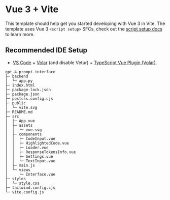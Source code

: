# Vue 3 + Vite

This template should help get you started developing with Vue 3 in Vite. The template uses Vue 3 `<script setup>` SFCs, check out the [script setup docs](https://v3.vuejs.org/api/sfc-script-setup.html#sfc-script-setup) to learn more.

## Recommended IDE Setup

- [VS Code](https://code.visualstudio.com/) + [Volar](https://marketplace.visualstudio.com/items?itemName=Vue.volar) (and disable Vetur) + [TypeScript Vue Plugin (Volar)](https://marketplace.visualstudio.com/items?itemName=Vue.vscode-typescript-vue-plugin).

```
gpt-4-prompt-interface
├─ backend
│  └─ app.py
├─ index.html
├─ package-lock.json
├─ package.json
├─ postcss.config.cjs
├─ public
│  └─ vite.svg
├─ README.md
├─ src
│  ├─ App.vue
│  ├─ assets
│  │  └─ vue.svg
│  ├─ components
│  │  ├─ CodeInput.vue
│  │  ├─ HighlightedCode.vue
│  │  ├─ Loader.vue
│  │  ├─ ResponseTokensInfo.vue
│  │  ├─ Settings.vue
│  │  └─ TextInput.vue
│  ├─ main.js
│  └─ views
│     └─ Interface.vue
├─ styles
│  └─ style.css
├─ tailwind.config.cjs
└─ vite.config.js

```
